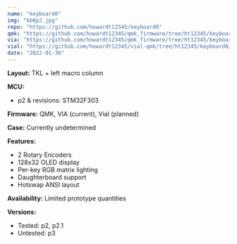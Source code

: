 ```yaml
---
name: "keyboard0"
img: "kb0p2.jpg"
repo: "https://github.com/howardt12345/keyboard0"
qmk: "https://github.com/howardt12345/qmk_firmware/tree/ht12345/keyboard0/keyboards/ht12345/keyboard0"
via: "https://github.com/howardt12345/qmk_firmware/tree/ht12345/keyboard0/keyboards/ht12345/keyboard0/keymaps/via"
vial: "https://github.com/howardt12345/vial-qmk/tree/ht12345/keyboard0/keyboards/ht12345/keyboard0"
date: "2022-01-30"
---
```


**Layout:** TKL + left macro column

**MCU:**
- p2 & revisions: STM32F303

**Firmware:** QMK, VIA (current), Vial (planned)

**Case:** Currently undetermined

**Features:**
- 2 Rotary Encoders
- 128x32 OLED display
- Per-key RGB matrix lighting
- Daughterboard support
- Hotswap ANSI layout

**Availability:** Limited prototype quantities

**Versions:** 
- Tested: p2, p2.1
- Untested: p3
